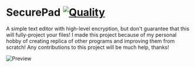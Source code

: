 # SecurePad [![Quality](https://app.codacy.com/project/badge/Grade/7fdc853e58a5469db1a6a5b8e914faf4)](https://www.codacy.com/manual/dentolos19/SecurePad?utm_source=github.com&amp;utm_medium=referral&amp;utm_content=dentolos19/SecurePad&amp;utm_campaign=Badge_Grade)

A simple text editor with high-level encryption, but don't guarantee that this will fully-project your files! I made this project because of my personal hobby of creating replica of other programs and improving them from scratch! Any contributions to this project will be much help, thanks!

![Preview](https://dentolos19.github.io/previews/securepad.png)